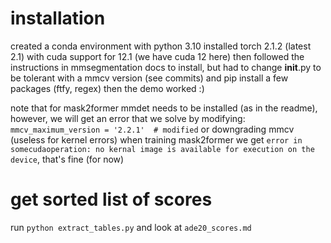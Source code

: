 # installation
created a conda environment with python 3.10
installed torch 2.1.2 (latest 2.1) with cuda support for 12.1 (we have cuda 12 here)
then followed the instructions in mmsegmentation docs to install, but had to change __init__.py to be tolerant with a mmcv version (see commits) and pip install a few packages (ftfy, regex)
then the demo worked :)

note that for mask2former mmdet needs to be installed (as in the readme), however, we will get an error that we solve by modifying: `mmcv_maximum_version = '2.2.1'  # modified` or downgrading mmcv (useless for kernel errors)
when training mask2former we get `error in somecudaoperation: no kernal image is available for execution on the device`, that's fine (for now)



# get sorted list of scores 
run `python extract_tables.py` and look at `ade20_scores.md`

